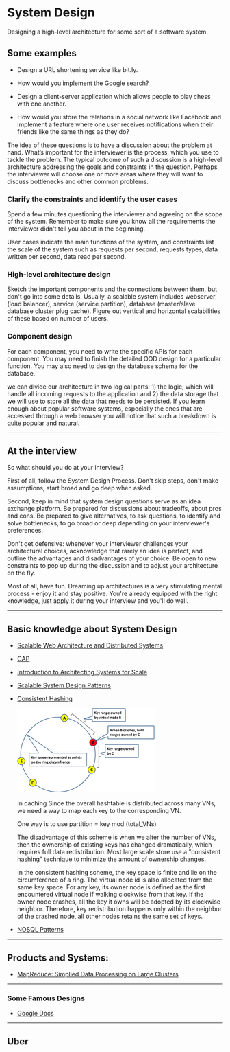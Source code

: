 # System Design

Designing a high-level architecture for some sort of a software system.

## Some examples

- Design a URL shortening service like bit.ly.

- How would you implement the Google search?

- Design a client-server application which allows people to play chess with one another.

- How would you store the relations in a social network like Facebook and implement a feature where one user receives notifications when their friends like the same things as they do?

The idea of these questions is to have a discussion about the problem at hand. What’s important for the interviewer is the process, which you use to tackle the problem. The typical outcome of such a discussion is a high-level architecture addressing the goals and constraints in the question. Perhaps the interviewer will choose one or more areas where they will want to discuss bottlenecks and other common problems.

### Clarify the constraints and identify the user cases

Spend a few minutes questioning the interviewer and agreeing on the scope of the system. Remember to make sure you know all the requirements the interviewer didn't tell you about in the beginning.

User cases indicate the main functions of the system, and constraints list the scale of the system such as requests per second, requests types, data written per second, data read per second.

### High-level architecture design

Sketch the important components and the connections between them, but don't go into some details. Usually, a scalable system includes webserver (load balancer), service (service partition), database (master/slave database cluster plug cache). Figure out vertical and horizontal scalabilities of these based on number of users.

### Component design

For each component, you need to write the specific APIs for each component. You may need to finish the detailed OOD design for a particular function. You may also need to design the database schema for the database.

we can divide our architecture in two logical parts: 1) the logic, which will handle all incoming requests to the application and 2) the data storage that we will use to store all the data that needs to be persisted. If you learn enough about popular software systems, especially the ones that are accessed through a web browser you will notice that such a breakdown is quite popular and natural.

---

## At the interview

So what should you do at your interview?

First of all, follow the System Design Process. Don't skip steps, don't make assumptions, start broad and go deep when asked.

Second, keep in mind that system design questions serve as an idea exchange platform. Be prepared for discussions about tradeoffs, about pros and cons. Be prepared to give alternatives, to ask questions, to identify and solve bottlenecks, to go broad or deep depending on your interviewer's preferences.

Don't get defensive: whenever your interviewer challenges your architectural choices, acknowledge that rarely an idea is perfect, and outline the advantages and disadvantages of your choice. Be open to new constraints to pop up during the discussion and to adjust your architecture on the fly.

Most of all, have fun. Dreaming up architectures is a very stimulating mental process - enjoy it and stay positive. You're already equipped with the right knowledge, just apply it during your interview and you'll do well.

---

## Basic knowledge about System Design

- [Scalable Web Architecture and Distributed Systems](http://www.aosabook.org/en/distsys.html)

- [CAP](https://github.com/henryr/cap-faq)

- [Introduction to Architecting Systems for Scale](http://lethain.com/introduction-to-architecting-systems-for-scale/)

- [Scalable System Design Patterns](http://horicky.blogspot.in/2010/10/scalable-system-design-patterns.html)

- [Consistent Hashing](http://www.tom-e-white.com/2007/11/consistent-hashing.html)

	![consistent_hashing](./_image/consistent_hashing.png)
	
	In caching Since the overall hashtable is distributed across many VNs, we need a way to map each key to the corresponding VN.

	One way is to use 
	partition = key mod (total_VNs)

	The disadvantage of this scheme is when we alter the number of VNs, then the ownership of existing keys has changed dramatically, which requires full data redistribution. Most large scale store use a "consistent hashing" technique to minimize the amount of ownership changes.
	
	In the consistent hashing scheme, the key space is finite and lie on the circumference of a ring. The virtual node id is also allocated from the same key space. For any key, its owner node is defined as the first encountered virtual node if walking clockwise from that key. If the owner node crashes, all the key it owns will be adopted by its clockwise neighbor. Therefore, key redistribution happens only within the neighbor of the crashed node, all other nodes retains the same set of keys.
	
- [NOSQL Patterns](http://horicky.blogspot.in/2009/11/nosql-patterns.html)	
	
---

## Products and Systems:

- [MapReduce: Simplied Data Processing on Large Clusters](./_docs/mapreduce-osdi04.pdf)

---

### Some Famous Designs

- [Google Docs](http://blog.gainlo.co/index.php/2016/03/22/system-design-interview-question-how-to-design-google-docs/)

---

## Uber

